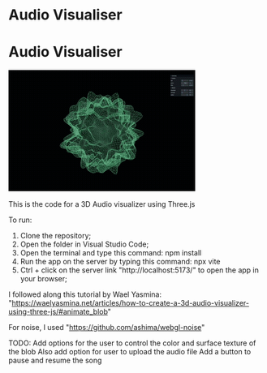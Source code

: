 # Audio Visualiser
# Audio Visualiser

![](public/demo.gif)

This is the code for a 3D Audio visualizer using Three.js

To run:
1. Clone the repository;
2. Open the folder in Visual Studio Code;
3. Open the terminal and type this command: npm install
5. Run the app on the server by typing this command: npx vite
6. Ctrl + click on the server link "http://localhost:5173/" to open the app in your browser;

I followed along this tutorial by Wael Yasmina: "https://waelyasmina.net/articles/how-to-create-a-3d-audio-visualizer-using-three-js/#animate_blob"

For noise, I used "https://github.com/ashima/webgl-noise"

TODO:
Add options for the user to control the color and surface texture of the blob
Also add option for user to upload the audio file
Add a button to pause and resume the song